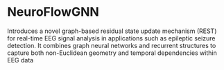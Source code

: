# NeuroFlowGNN
Introduces a novel graph-based residual state update mechanism (REST) for real-time EEG signal analysis in applications such as epileptic seizure detection. It combines graph neural networks and recurrent structures to capture both non-Euclidean geometry and temporal dependencies within EEG data

